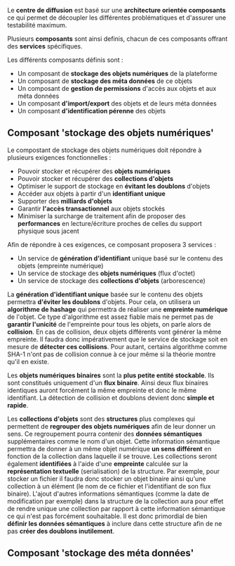 

Le **centre de diffusion** est basé sur une **architecture orientée composants** ce qui permet de découpler les différentes 
problématiques et d'assurer une testabilité maximum.

Plusieurs **composants** sont ainsi definis, chacun de ces composants offrant des **services** spécifiques.

Les différents composants définis sont : 

  - Un composant de **stockage des objets numériques** de la plateforme
  - Un composant de **stockage des méta données** de ce objets
  - Un composant de **gestion de permissions** d'accès aux objets et aux méta données
  - Un composant **d'import/export** des objets et de leurs méta données
  - Un composant **d'identification pérenne** des objets
  

## Composant 'stockage des objets numériques'

Le compostant de stockage des objets numériques doit répondre à plusieurs exigences fonctionnelles : 

  - Pouvoir stocker et récupérer des **objets numériques** 
  - Pouvoir stocker et récupérer des **collections d'objets**
  - Optimiser le support de stockage en **évitant les doublons** d'objets
  - Accéder aux objets à partir d'un **identifiant unique**
  - Supporter des **milliards d'objets**
  - Garantir **l'accès transactionnel** aux objets stockés
  - Minimiser la surcharge de traitement afin de proposer des **performances** en lecture/écriture proches de celles du support 
  physique sous jacent
  
Afin de répondre à ces exigences, ce composant proposera 3 services : 

  - Un service de **génération d'identifiant** unique basé sur le contenu des objets (empreinte numérique)
  - Un service de stockage des **objets numériques** (flux d'octet)
  - Un service de stockage des **collections d'objets** (arborescence)

La **génération d'identifiant unique** basée sur le contenu des objets permettra **d'éviter les doublons** d'objets. Pour cela, 
on utilisera un **algorithme de hashage** qui permettra de réaliser une **empreinte numérique** de l'objet.
Ce type d'algorithme est assez fiable mais ne permet pas de **garantir l'unicité** de l'empreinte pour tous les objets, on 
parle alors de **collision**. En cas de collision, deux objets différents vont générer la même empreinte. Il faudra donc 
impérativement que le service de stockage soit en mesure de **détecter ces collisions**. Pour autant, certains algorithme comme
SHA-1 n'ont pas de collision connue à ce jour même si la théorie montre qu'il en existe. 

Les **objets numériques binaires** sont la **plus petite entité stockable**. Ils sont constitués uniquement d'un **flux binaire**. Ainsi
deux flux binaires identiques auront forcément la même empreinte et donc le même identifiant. La détection de collision et doublons 
devient donc **simple et rapide**.  

Les **collections d'objets** sont des **structures** plus complexes qui permettent de **regrouper des objets numériques** 
afin de leur donner un sens. Ce regroupement pourra contenir des **données sémantiques** supplémentaires comme le nom d'un 
objet. Cette information sémantique permettra de donner à un même objet numérique **un sens différent** en fonction de la 
collection dans laquelle il se trouve. Les collections seront également **identifiées** à l'aide d'une **empreinte** calculée
sur la **représentation textuelle** (serialisation) de la structure. Par exemple, pour stocker un fichier il faudra donc 
stocker un objet binaire ainsi qu'une collection à un élément (le nom de ce fichier et l'identifiant de son flux binaire). 
L'ajout d'autres informations sémantiques (comme la date de modification par exemple)  dans la structure de la collection 
aura pour effet de rendre unique une collection par rapport à cette information sémantique ce qui n'est pas forcément 
souhaitable. Il est donc primordial de bien **définir les données sémantiques** à inclure dans cette structure afin de ne pas 
**créer des doublons inutilement**.

## Composant 'stockage des méta données'

  
